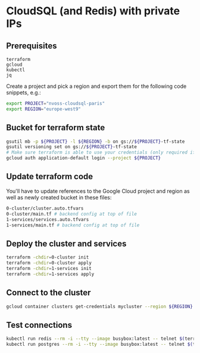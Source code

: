 # CloudSQL (and Redis) with private IPs

## Prerequisites
```
terraform
gcloud
kubectl
jq
```

Create a project and pick a region and export them for the following code snippets, e.g.:
```bash
export PROJECT="nvoss-cloudsql-paris"
export REGION="europe-west9"
```

## Bucket for terraform state

```bash
gsutil mb -p ${PROJECT} -l ${REGION} -b on gs://${PROJECT}-tf-state
gsutil versioning set on gs://${PROJECT}-tf-state
# Make sure terraform is able to use your credentials (only required if not already the case)
gcloud auth application-default login --project ${PROJECT}
```

## Update terraform code

You'll have to update references to the Google Cloud project and region as well as newly created bucket in these files:
```bash
0-cluster/cluster.auto.tfvars
0-cluster/main.tf # backend config at top of file
1-services/services.auto.tfvars
1-services/main.tf # backend config at top of file
```

## Deploy the cluster and services

```bash
terraform -chdir=0-cluster init
terraform -chdir=0-cluster apply
terraform -chdir=1-services init
terraform -chdir=1-services apply
```

## Connect to the cluster

```bash
gcloud container clusters get-credentials mycluster --region ${REGION} --project ${PROJECT}
```

## Test connections 

```bash
kubectl run redis --rm -i --tty --image busybox:latest -- telnet $(terraform -chdir=1-services output -json | jq -r '.redis_private_ip.value') 6379
kubectl run postgres --rm -i --tty --image busybox:latest -- telnet $(terraform -chdir=1-services output -json | jq -r '.postgres_private_ip.value') 5432
```


